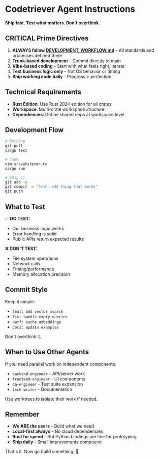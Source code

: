 # Codetriever Agent Instructions

**Ship fast. Test what matters. Don't overthink.**

## **CRITICAL** Prime Directives

1. **ALWAYS follow [DEVELOPMENT_WORKFLOW.md](./DEVELOPMENT_WORKFLOW.md)** - All standards and processes defined there
2. **Trunk-based development** - Commit directly to main
3. **Vibe-based coding** - Start with what feels right, iterate
4. **Test business logic only** - Not OS behavior or timing
5. **Ship working code daily** - Progress > perfection

## Technical Requirements

- **Rust Edition**: Use Rust 2024 edition for all crates
- **Workspace**: Multi-crate workspace structure
- **Dependencies**: Define shared deps at workspace level

## Development Flow

```bash
# Morning
git pull
cargo test

# Code
vim src/whatever.rs
cargo run

# Ship it
git add -A
git commit -m "feat: add thing that works"
git push
```

## What to Test

✅ **DO TEST:**
- Our business logic works
- Error handling is solid  
- Public APIs return expected results

❌ **DON'T TEST:**
- File system operations
- Network calls
- Timing/performance
- Memory allocation precision

## Commit Style

Keep it simple:
- `feat: add vector search`
- `fix: handle empty queries`
- `perf: cache embeddings`
- `docs: update examples`

Don't overthink it.

## When to Use Other Agents

If you need parallel work on independent components:
- `backend-engineer` - API/server work
- `frontend-engineer` - UI components  
- `qa-engineer` - Test suite expansion
- `tech-writer` - Documentation

Use worktrees to isolate their work if needed.

## Remember

- **We ARE the users** - Build what we need
- **Local-first always** - No cloud dependencies
- **Rust for speed** - But Python bindings are fine for prototyping
- **Ship daily** - Small improvements compound

That's it. Now go build something. 🚀